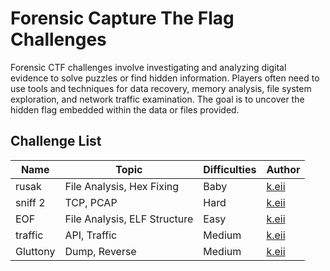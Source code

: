 # Forensic Capture The Flag Challenges

Forensic CTF challenges involve investigating and analyzing digital evidence to solve puzzles or find hidden information. Players often need to use tools and techniques for data recovery, memory analysis, file system exploration, and network traffic examination. The goal is to uncover the hidden flag embedded within the data or files provided.

## Challenge List

| Name  | Topic           | Difficulties | Author |
|-------|-----------------|--------------|--------|
| rusak | File Analysis, Hex Fixing    | Baby         | [k.eii](https://github.com/jonscafe)  |
| sniff 2 | TCP, PCAP    | Hard         | [k.eii](https://github.com/jonscafe)  |
| EOF | File Analysis, ELF Structure    | Easy         | [k.eii](https://github.com/jonscafe)  |
| traffic | API, Traffic    | Medium         | [k.eii](https://github.com/jonscafe)  |
| Gluttony | Dump, Reverse    | Medium         | [k.eii](https://github.com/jonscafe)  |
